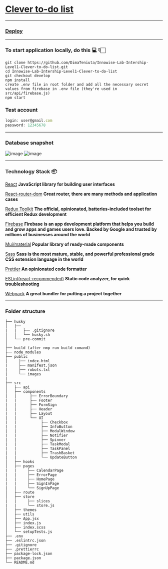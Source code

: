 # [Clever to-do list](https://drive.google.com/file/d/18I1PxOxZn2lwm__YeOtMNoWeiXygKwwN/view)
___

### [Deploy](https://clever-todo-list.netlify.app)
___
### To start application locally, do this 💻 👇🏻

```
git clone https://github.com/DimaTeniuta/Innowise-Lab-Intership-Level1-Clever-to-do-list.git
cd Innowise-Lab-Intership-Level1-Clever-to-do-list
git checkout develop
npm install
create .env file in root folder and add all the necessary secret values from firebase in .env file (they're used in src/api/firebase.js)
npm start
```
### Test account

```js
login: user@gmail.com
password: 12345678
```
___
### Database snapshot
![image](https://user-images.githubusercontent.com/93836691/207809918-7ee22410-13af-46a7-ab71-9bb8f71f27b3.png)
![image](https://user-images.githubusercontent.com/93836691/207810103-9be79f7e-a2bf-4d30-8a4b-9bb7894d2db7.png)

___
### Technology Stack 📦

[React](https://www.npmjs.com/package/react) **JavaScript library for building user interfaces**

[React-router-dom](https://www.npmjs.com/package/react-router-dom) **Great router, there are many methods and application cases**

[Redux Toolkit](https://redux-toolkit.js.org/) **The official, opinionated, batteries-included toolset for efficient Redux development**

[Firebase](https://firebase.google.com/) **Firebase is an app development platform that helps you build and grow apps and games users love. Backed by Google and trusted by millions of businesses around the world**

[Mui/material](https://mui.com/) **Popular library of ready-made components**

[Sass](https://mui.com/) **Sass is the most mature, stable, and powerful professional grade CSS extension language in the world**

[Prettier](https://prettier.io/) **An opinionated code formatter**

[ESLint(react-recommended)](https://eslint.org/) **Static code analyzer, for quick troubleshooting**

[Webpack](https://webpack.js.org/) **A great bundler for putting a project together**
___
### Folder structure
```
├── husky
│   ├── _
|   |   ├── .gitignore
│   │   └── husky.sh
│   └── pre-commit
│ 
├── build (after nmp run build comand)
├── node_modules
├── public
|     ├── index.html
|     ├── manifest.json
|     ├── robots.txt
|     └── images
|
├── src
│   ├── api
│   ├── components
|   |      ├── ErrorBoundary
|   |      ├── Footer
|   |      ├── FormSign
|   |      ├── Header
|   |      ├── Layout
|   |      └── UI
|   |           ├── Checkbox
|   |           ├── InfoButton
|   |           ├── ModalWindow
|   |           ├── Notifier
|   |           ├── Spinner
|   |           ├── TaskModal
|   |           ├── TaskPanel
|   |           ├── TrashBasket
|   |           └── UpdateButton
│   ├── hooks
│   ├── pages
|   |     ├── CalendarPage
|   |     ├── ErrorPage
|   |     ├── HomePage
|   |     ├── SignInPage
|   |     └── SignUpPage
│   ├── route
│   ├── store
|   |     ├── slices
|   |     └── store.js
│   ├── themes
│   ├── utils
│   ├── App.jsx
│   ├── index.js
│   ├── index.scss
│   └── setupTests.js
├── .env
├── .eslintrc.json
├── .gitignore
├── .prettierrc
├── package-lock.json
├── package.json
└── README.md
```
